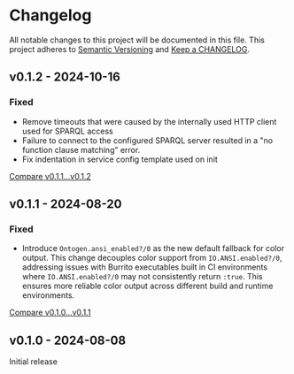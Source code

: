 # Changelog

All notable changes to this project will be documented in this file.
This project adheres to [Semantic Versioning](http://semver.org/) and
[Keep a CHANGELOG](http://keepachangelog.com).


## v0.1.2 - 2024-10-16

### Fixed

- Remove timeouts that were caused by the internally used HTTP client used
  for SPARQL access
- Failure to connect to the configured SPARQL server resulted in a 
  "no function clause matching" error. 
- Fix indentation in service config template used on init


[Compare v0.1.1...v0.1.2](https://github.com/ontogen/ontogen/compare/v0.1.1...v0.1.2)



## v0.1.1 - 2024-08-20

### Fixed

- Introduce `Ontogen.ansi_enabled?/0` as the new default fallback for color output.
  This change decouples color support from `IO.ANSI.enabled?/0`, addressing issues
  with Burrito executables built in CI environments where `IO.ANSI.enabled?/0`
  may not consistently return `:true`. This ensures more reliable color output
  across different build and runtime environments.
  

[Compare v0.1.0...v0.1.1](https://github.com/ontogen/ontogen/compare/v0.1.0...v0.1.1)



## v0.1.0 - 2024-08-08

Initial release
